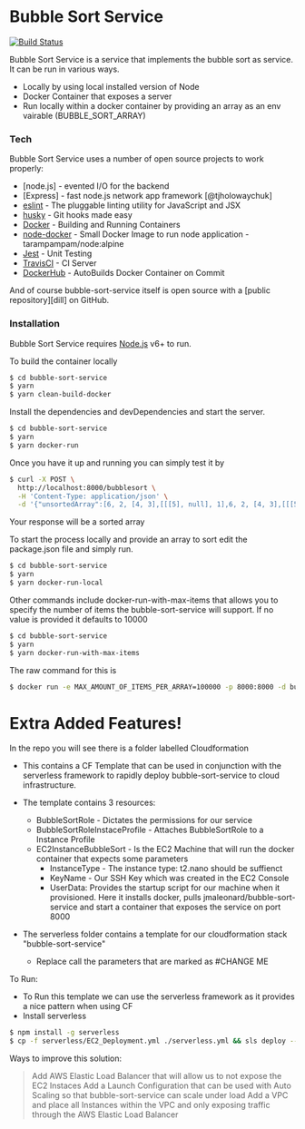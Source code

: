 # Bubble Sort Service

[![Build Status](https://travis-ci.org/jmaleonard/bubble-sort-service.svg?branch=master)](https://travis-ci.org/jmaleonard/bubble-sort-service)

Bubble Sort Service is a service that implements the bubble sort as service. It can be run in various ways.

  - Locally by using local installed version of Node
  - Docker Container that exposes a server
  - Run locally within a docker container by providing an array as an env vairable (BUBBLE_SORT_ARRAY)

### Tech

Bubble Sort Service uses a number of open source projects to work properly:
* [node.js] - evented I/O for the backend
* [Express] - fast node.js network app framework [@tjholowaychuk]
* [eslint](https://eslint.org/) - The pluggable linting utility for JavaScript and JSX
* [husky](https://www.npmjs.com/package/husky) - Git hooks made easy
* [Docker](https://www.docker.com/) - Building and Running Containers
* [node-docker](https://github.com/tarampampam/node-docker) - Small Docker Image to run node application - tarampampam/node:alpine
* [Jest](https://jestjs.io/) - Unit Testing
* [TravisCI](https://docs.travis-ci.com) - CI Server
* [DockerHub](https://cloud.docker.com/repository/docker/jmaleonard/bubble-sort-service) - AutoBuilds Docker Container on Commit

And of course bubble-sort-service itself is open source with a [public repository][dill]
 on GitHub.

### Installation

Bubble Sort Service requires [Node.js](https://nodejs.org/) v6+ to run.

To build the container locally

```sh
$ cd bubble-sort-service
$ yarn
$ yarn clean-build-docker
```

Install the dependencies and devDependencies and start the server.

```sh
$ cd bubble-sort-service
$ yarn
$ yarn docker-run
```
Once you have it up and running you can simply test it by 

```sh
$ curl -X POST \
  http://localhost:8000/bubblesort \
  -H 'Content-Type: application/json' \
  -d '{"unsortedArray":[6, 2, [4, 3],[[[5], null], 1],6, 2, [4, 3],[[[5], null], 1],6, 2, [4, 3],[[[5], null], 1],6, 2, [4, 3],[[[5], null], 1]]}'
```
Your response will be a sorted array

To start the process locally and provide an array to sort edit the package.json file and simply run.

```sh
$ cd bubble-sort-service
$ yarn
$ yarn docker-run-local
```

Other commands include docker-run-with-max-items that allows you to specify the number of items the bubble-sort-service will support.
If no value is provided it defaults to 10000

```sh
$ cd bubble-sort-service
$ yarn
$ yarn docker-run-with-max-items
```
 The raw command for this is 
 
 ```sh
$ docker run -e MAX_AMOUNT_OF_ITEMS_PER_ARRAY=100000 -p 8000:8000 -d bubble-sort-service
```
# Extra Added Features!
In the repo you will see there is a folder labelled Cloudformation
  - This contains a CF Template that can be used in conjunction with the serverless framework to rapidly deploy bubble-sort-service to cloud infrastructure.
  - The template contains 3 resources:
    - BubbleSortRole - Dictates the permissions for our service
    - BubbleSortRoleInstaceProfile - Attaches BubbleSortRole to a Instance Profile
    - EC2InstanceBubbleSort - Is the EC2 Machine that will run the docker container that expects some parameters
        -  InstanceType - The instance type: t2.nano should be suffienct
        -  KeyName - Our SSH Key which was created in the EC2 Console
        -  UserData: Provides the startup script for our machine when it provisioned. Here it installs docker, pulls jmaleonard/bubble-sort-service and start a container that exposes the service on port 8000
        
- The serverless folder contains a template for our cloudformation stack "bubble-sort-service"
    - Replace call the parameters that are marked as #CHANGE ME 
 
To Run:
  - To Run this template we can use the serverless framework as it provides a nice pattern when using CF
  - Install serverless 
  ```sh
  $ npm install -g serverless
  $ cp -f serverless/EC2_Deployment.yml ./serverless.yml && sls deploy --stage personal --aws-profile personal && rm serverless.yml
  ```

Ways to improve this solution: 

> Add AWS Elastic Load Balancer that will allow us to not expose the EC2 Instaces 
> Add a Launch Configuration that can be used with Auto Scaling so that bubble-sort-service can scale under load
> Add a VPC and place all Instances within the VPC and only exposing traffic through the AWS Elastic Load Balancer
